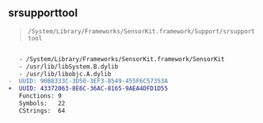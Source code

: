 ## srsupporttool

> `/System/Library/Frameworks/SensorKit.framework/Support/srsupporttool`

```diff

   - /System/Library/Frameworks/SensorKit.framework/SensorKit
   - /usr/lib/libSystem.B.dylib
   - /usr/lib/libobjc.A.dylib
-  UUID: 90B8333C-3D50-3EF3-8549-455F6C57353A
+  UUID: 43372063-8E6C-36AC-8165-9AEA4DFD1D55
   Functions: 9
   Symbols:   22
   CStrings:  64

```
